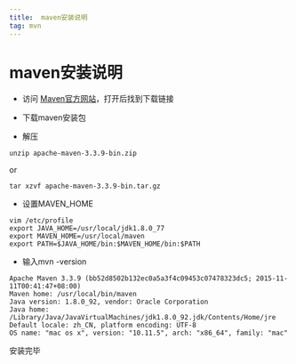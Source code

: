 ```yaml
---
title:  maven安装说明
tag: mvn
---
```

<!-- toc -->
#  maven安装说明

* 访问 [Maven官方网站](http://maven.apache.org/download.cgi)，打开后找到下载链接

* 下载maven安装包

* 解压
```
unzip apache-maven-3.3.9-bin.zip
```
or
```
tar xzvf apache-maven-3.3.9-bin.tar.gz
```

* 设置MAVEN_HOME
```
vim /etc/profile
export JAVA_HOME=/usr/local/jdk1.8.0_77
export MAVEN_HOME=/usr/local/maven
export PATH=$JAVA_HOME/bin:$MAVEN_HOME/bin:$PATH
```

* 输入mvn -version 

```
Apache Maven 3.3.9 (bb52d8502b132ec0a5a3f4c09453c07478323dc5; 2015-11-11T00:41:47+08:00)
Maven home: /usr/local/bin/maven
Java version: 1.8.0_92, vendor: Oracle Corporation
Java home: /Library/Java/JavaVirtualMachines/jdk1.8.0_92.jdk/Contents/Home/jre
Default locale: zh_CN, platform encoding: UTF-8
OS name: "mac os x", version: "10.11.5", arch: "x86_64", family: "mac"
```

安装完毕

